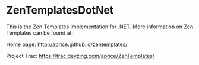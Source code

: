 ZenTemplatesDotNet
==================

This is the Zen Templates implementation for .NET. More information on Zen Templates can be found at:

Home page: http://aprice.github.io/zentemplates/

Project Trac: https://trac.devzing.com/aprice/ZenTemplates/
